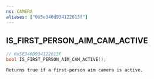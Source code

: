 ```yaml
---
ns: CAMERA
aliases: ["0x5e346d934122613f"]
---
```

## IS_FIRST_PERSON_AIM_CAM_ACTIVE

```c
// 0x5E346D934122613F
bool IS_FIRST_PERSON_AIM_CAM_ACTIVE();
```

```
Returns true if a first-person aim camera is active.
```
